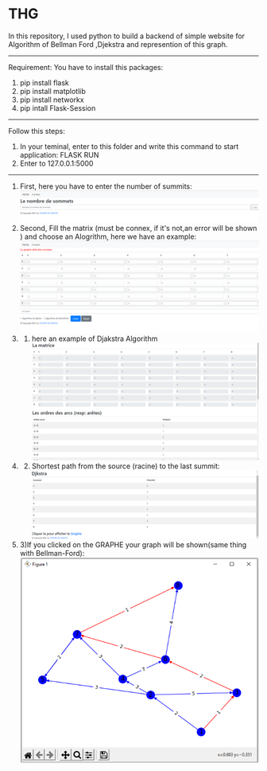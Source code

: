 # THG
In this repository, I used python to build a backend of simple website for Algorithm of Bellman Ford ,Djekstra and represention of this graph.
*********************************************************************************************************************************************
Requirement:
You have to install this packages:
1) pip install flask
2) pip install matplotlib
3)	pip install networkx 
4)	pip intall Flask-Session
*********************************************************************************************************************************************
Follow this steps:
1) In your teminal, enter to this folder and write this command to start application: FLASK RUN
2) Enter to 127.0.0.1:5000 
*********************************************************************************************************************************************
1) First, here you have to enter the number of summits:
![imageone](./exemple/1.png)
2) Second,  Fill the matrix (must be connex, if it's not,an error will be shown ) and choose an Alogrithm, here we have an example:
![imagetow](./exemple/2.png)
2) 1) here an example of Djakstra Algorithm
![imagethree](./exemple/31.png)
2) 2) Shortest path from the source (racine) to the last summit:
![imagethree](./exemple/41.png)
2) 3)If you clicked on the GRAPHE your graph will be shown(same thing with Bellman-Ford):
![imagethree](./exemple/5.png)

